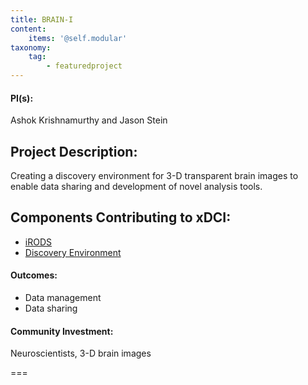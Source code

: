 ```yaml
---
title: BRAIN-I
content:
    items: '@self.modular'
taxonomy:
    tag:
        - featuredproject
---
```


#### PI(s):   
Ashok Krishnamurthy and Jason Stein

## Project Description:  
Creating a discovery environment for 3-D transparent brain images to enable data sharing and development of novel analysis tools.

## Components Contributing to xDCI: 
* [iRODS](https://irods.org/)
* [Discovery Environment](http://www.cyverse.org/discovery-environment)

#### Outcomes:
* Data management 
* Data sharing  

#### Community Investment:   
Neuroscientists, 3-D brain images

===
